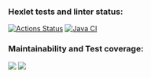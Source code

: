 ### Hexlet tests and linter status:
[![Actions Status](https://github.com/nameGeorge/java-project-99/actions/workflows/hexlet-check.yml/badge.svg)](https://github.com/nameGeorge/java-project-99/actions)
[![Java CI](https://github.com/nameGeorge/java-project-99/actions/workflows/my-check.yml/badge.svg)](https://github.com/nameGeorge/java-project-99/actions/workflows/my-check.yml)

### Maintainability and Test coverage:
<a href="https://codeclimate.com/github/nameGeorge/java-project-99/maintainability"><img src="https://api.codeclimate.com/v1/badges/b9cf179f38c80e7a7aab/maintainability" /></a>
<a href="https://codeclimate.com/github/nameGeorge/java-project-99/test_coverage"><img src="https://api.codeclimate.com/v1/badges/b9cf179f38c80e7a7aab/test_coverage" /></a>
